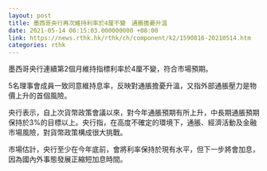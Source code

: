 ```yaml
---
layout: post
title: 墨西哥央行再次維持利率於4厘不變　通脹擔憂升溫
date: 2021-05-14 06:15:03.000000000 +08:00
link: https://news.rthk.hk/rthk/ch/component/k2/1590816-20210514.htm
categories: rthk
---
```


墨西哥央行連續第2個月維持指標利率於4厘不變，符合市場預期。

5名理事會成員一致同意維持息率，反映對通脹擔憂升溫，又指外部通脹壓力是物價上升的首個風險。

央行表示，自上次貨幣政策會議以來，對今年通脹預期有所上升，中長期通脹預期保持於3%的目標以上。央行指，在高度不確定的環境下，通脹、經濟活動及金融市場風險，對貨幣政策構成很大挑戰。

市場估計，央行至少在今年底前，會將利率保持於現有水平，但下一步將會加息，因為國內外事態發展正縮短加息時間。
